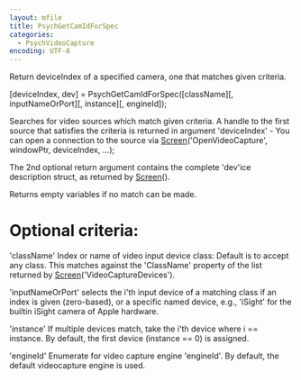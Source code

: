 ```yaml
---
layout: mfile
title: PsychGetCamIdForSpec
categories:
  - PsychVideoCapture
encoding: UTF-8
---
```


Return deviceIndex of a specified camera, one that matches given criteria.

[deviceIndex, dev] = PsychGetCamIdForSpec([className][, inputNameOrPort][, instance][, engineId]);

Searches for video sources which match given criteria. A handle to the
first source that satisfies the criteria is returned in argument
'deviceIndex' - You can open a connection to the source via
[Screen](/docs/Screen)('OpenVideoCapture', windowPtr, deviceIndex, ...);

The 2nd optional return argument contains the complete 'dev'ice
description struct, as returned by [Screen](/docs/Screen)().

Returns empty variables if no match can be made.

# Optional criteria:

'className' Index or name of video input device class: Default is to
accept any class. This matches against the 'ClassName' property of the
list returned by [Screen](/docs/Screen)('VideoCaptureDevices').

'inputNameOrPort' selects the i'th input device of a matching class if an
index is given (zero-based), or a specific named device, e.g., 'iSight'
for the builtin iSight camera of Apple hardware.

'instance' If multiple devices match, take the i'th device where i ==
instance. By default, the first device (instance == 0) is assigned.

'engineId' Enumerate for video capture engine 'engineId'. By default, the
default videocapture engine is used.
